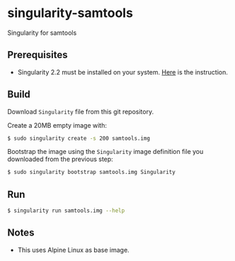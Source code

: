 # singularity-samtools

Singularity for samtools

## Prerequisites

- Singularity 2.2 must be installed on your system. [Here](http://singularity.lbl.gov/docs-quick-start-installation) is the instruction. 

## Build

Download `Singularity` file from this git repository.

Create a 20MB empty image with:

```bash
$ sudo singularity create -s 200 samtools.img
```

Bootstrap the image using the `Singularity` image definition file you downloaded from the previous step:

```bash
$ sudo singularity bootstrap samtools.img Singularity
```

## Run

```bash
$ singularity run samtools.img --help
```

## Notes

- This uses Alpine Linux as base image.
